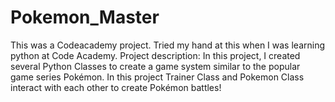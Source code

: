 # Pokemon_Master

This was a Codeacademy project. Tried my hand at this when I was learning python at Code Academy. 
Project description:
In this project, I created several Python Classes to create a game system similar to the popular game series Pokémon. 
In this project Trainer Class and Pokemon Class interact with each other to create Pokémon battles!
